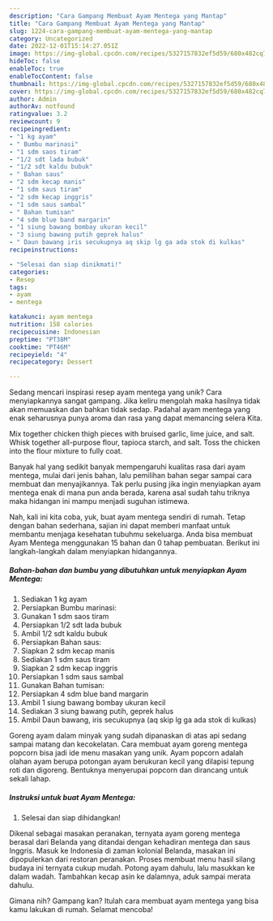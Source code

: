 ```yaml
---
description: "Cara Gampang Membuat Ayam Mentega yang Mantap"
title: "Cara Gampang Membuat Ayam Mentega yang Mantap"
slug: 1224-cara-gampang-membuat-ayam-mentega-yang-mantap
category: Uncategorized
date: 2022-12-01T15:14:27.051Z
image: https://img-global.cpcdn.com/recipes/5327157832ef5d59/680x482cq70/ayam-mentega-foto-resep-utama.jpg
hideToc: false
enableToc: true
enableTocContent: false
thumbnail: https://img-global.cpcdn.com/recipes/5327157832ef5d59/680x482cq70/ayam-mentega-foto-resep-utama.jpg
cover: https://img-global.cpcdn.com/recipes/5327157832ef5d59/680x482cq70/ayam-mentega-foto-resep-utama.jpg
author: Admin
authorAv: notfound
ratingvalue: 3.2
reviewcount: 9
recipeingredient:
- "1 kg ayam"
- " Bumbu marinasi"
- "1 sdm saos tiram"
- "1/2 sdt lada bubuk"
- "1/2 sdt kaldu bubuk"
- " Bahan saus"
- "2 sdm kecap manis"
- "1 sdm saus tiram"
- "2 sdm kecap inggris"
- "1 sdm saus sambal"
- " Bahan tumisan"
- "4 sdm blue band margarin"
- "1 siung bawang bombay ukuran kecil"
- "3 siung bawang putih geprek halus"
- " Daun bawang iris secukupnya aq skip lg ga ada stok di kulkas"
recipeinstructions:

- "Selesai dan siap dinikmati!"
categories:
- Resep
tags:
- ayam
- mentega

katakunci: ayam mentega 
nutrition: 158 calories
recipecuisine: Indonesian
preptime: "PT38M"
cooktime: "PT46M"
recipeyield: "4"
recipecategory: Dessert

---
```





Sedang mencari inspirasi resep ayam mentega yang unik? Cara menyiapkannya sangat gampang. Jika keliru mengolah maka hasilnya tidak akan memuaskan dan bahkan tidak sedap. Padahal ayam mentega yang enak seharusnya punya aroma dan rasa yang dapat memancing selera Kita.





Mix together chicken thigh pieces with bruised garlic, lime juice, and salt. Whisk together all-purpose flour, tapioca starch, and salt. Toss the chicken into the flour mixture to fully coat.

Banyak hal yang sedikit banyak mempengaruhi kualitas rasa dari ayam mentega, mulai dari jenis bahan, lalu pemilihan bahan segar sampai cara membuat dan menyajikannya. Tak perlu pusing jika ingin menyiapkan ayam mentega enak di mana pun anda berada, karena asal sudah tahu triknya maka hidangan ini mampu menjadi suguhan istimewa.






Nah, kali ini kita coba, yuk, buat ayam mentega sendiri di rumah. Tetap dengan bahan sederhana, sajian ini dapat memberi manfaat untuk membantu menjaga kesehatan tubuhmu sekeluarga. Anda bisa membuat Ayam Mentega menggunakan 15 bahan dan 0 tahap pembuatan. Berikut ini langkah-langkah dalam menyiapkan hidangannya.

<!--inarticleads1-->

##### Bahan-bahan dan bumbu yang dibutuhkan untuk menyiapkan Ayam Mentega:

1. Sediakan 1 kg ayam
1. Persiapkan  Bumbu marinasi:
1. Gunakan 1 sdm saos tiram
1. Persiapkan 1/2 sdt lada bubuk
1. Ambil 1/2 sdt kaldu bubuk
1. Persiapkan  Bahan saus:
1. Siapkan 2 sdm kecap manis
1. Sediakan 1 sdm saus tiram
1. Siapkan 2 sdm kecap inggris
1. Persiapkan 1 sdm saus sambal
1. Gunakan  Bahan tumisan:
1. Persiapkan 4 sdm blue band margarin
1. Ambil 1 siung bawang bombay ukuran kecil
1. Sediakan 3 siung bawang putih, geprek halus
1. Ambil  Daun bawang, iris secukupnya (aq skip lg ga ada stok di kulkas)


Goreng ayam dalam minyak yang sudah dipanaskan di atas api sedang sampai matang dan kecokelatan. Cara membuat ayam goreng mentega popcorn bisa jadi ide menu masakan yang unik. Ayam popcorn adalah olahan ayam berupa potongan ayam berukuran kecil yang dilapisi tepung roti dan digoreng. Bentuknya menyerupai popcorn dan dirancang untuk sekali lahap. 

<!--inarticleads2-->

##### Instruksi untuk buat Ayam Mentega:


1. Selesai dan siap dihidangkan!

Dikenal sebagai masakan peranakan, ternyata ayam goreng mentega berasal dari Belanda yang ditandai dengan kehadiran mentega dan saus Inggris. Masuk ke Indonesia di zaman kolonial Belanda, masakan ini dipopulerkan dari restoran peranakan. Proses membuat menu hasil silang budaya ini ternyata cukup mudah. Potong ayam dahulu, lalu masukkan ke dalam wadah. Tambahkan kecap asin ke dalamnya, aduk sampai merata dahulu. 

Gimana nih? Gampang kan? Itulah cara membuat ayam mentega yang bisa kamu lakukan di rumah. Selamat mencoba!
